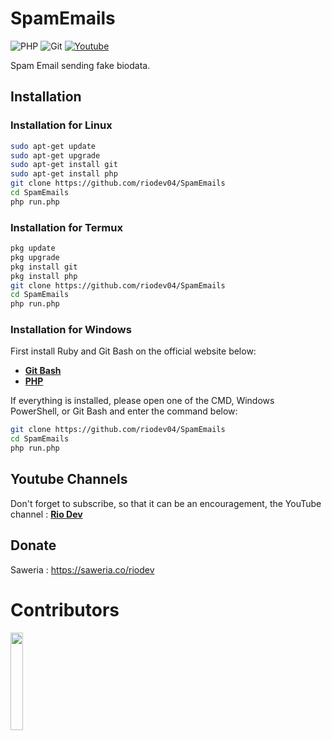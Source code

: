 # SpamEmails

![PHP](https://img.shields.io/badge/php-%23777BB4.svg?style=for-the-badge&logo=php&logoColor=white)
![Git](https://img.shields.io/badge/git-%23F05033.svg?style=for-the-badge&logo=git&logoColor=white)
[![Youtube](https://img.shields.io/badge/Youtube-Rio--Dev-red?style=for-the-badge&logo=youtube)](https://youtube.com/@riodev)

Spam Email sending fake biodata.

## Installation

### Installation for Linux
```bash
sudo apt-get update
sudo apt-get upgrade
sudo apt-get install git
sudo apt-get install php
git clone https://github.com/riodev04/SpamEmails
cd SpamEmails
php run.php
```
### Installation for Termux
```bash
pkg update
pkg upgrade
pkg install git
pkg install php
git clone https://github.com/riodev04/SpamEmails
cd SpamEmails
php run.php
```

### Installation for Windows
First install Ruby and Git Bash on the official website below:
- [**Git Bash**](https://git-scm.com/downloads)
- [**PHP**](https://www.php.net/downloads.php)

If everything is installed, please open one of the CMD, Windows PowerShell, or Git Bash and enter the command below:
```bash
git clone https://github.com/riodev04/SpamEmails
cd SpamEmails
php run.php
```

## Youtube Channels
Don't forget to subscribe, so that it can be an encouragement, the YouTube channel : [**Rio Dev**](https://www.youtube.com/@riodev)

## Donate
Saweria : https://saweria.co/riodev

# Contributors

<a href="https://github.com/riodev04/SpamEmails/graphs/contributors">
  <img width="20%" src="https://contrib.rocks/image?repo=riodev04/SpamEmails" />
</a>
